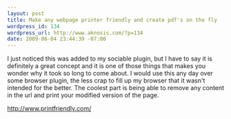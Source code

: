 ```yaml
--- 
layout: post
title: Make any webpage printer friendly and create pdf's on the fly
wordpress_id: 134
wordpress_url: http://www.aknosis.com/?p=134
date: 2009-06-04 23:44:39 -07:00
---
```

I just noticed this was added to my sociable plugin, but I have to say it is definitely a great concept and it is one of those things that makes you wonder why it took so long to come about. I would use this any day over some browser plugin, the less crap to fill up my browser that it wasn't intended for the better. The coolest part is being able to remove any content in the url and print your modified version of the page.

<a href="http://www.printfriendly.com/">http://www.printfriendly.com/</a>
